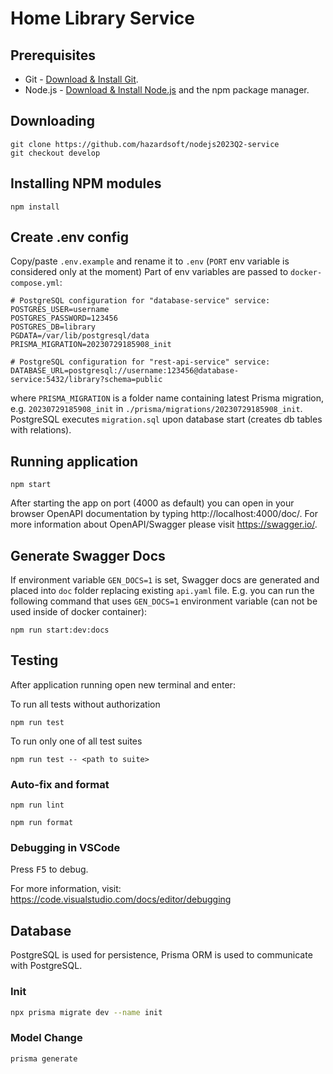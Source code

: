 # Home Library Service

## Prerequisites

- Git - [Download & Install Git](https://git-scm.com/downloads).
- Node.js - [Download & Install Node.js](https://nodejs.org/en/download/) and the npm package manager.

## Downloading

```
git clone https://github.com/hazardsoft/nodejs2023Q2-service
git checkout develop
```

## Installing NPM modules

```
npm install
```

## Create .env config

Copy/paste `.env.example` and rename it to `.env` (`PORT` env variable is considered only at the moment)
Part of env variables are passed to `docker-compose.yml`:

```
# PostgreSQL configuration for "database-service" service:
POSTGRES_USER=username
POSTGRES_PASSWORD=123456
POSTGRES_DB=library
PGDATA=/var/lib/postgresql/data
PRISMA_MIGRATION=20230729185908_init

# PostgreSQL configuration for "rest-api-service" service:
DATABASE_URL=postgresql://username:123456@database-service:5432/library?schema=public
```

where `PRISMA_MIGRATION` is a folder name containing latest Prisma migration, e.g. `20230729185908_init` in `./prisma/migrations/20230729185908_init`. PostgreSQL executes `migration.sql` upon database start (creates db tables with relations).

## Running application

```
npm start
```

After starting the app on port (4000 as default) you can open
in your browser OpenAPI documentation by typing http://localhost:4000/doc/.
For more information about OpenAPI/Swagger please visit https://swagger.io/.

## Generate Swagger Docs

If environment variable `GEN_DOCS=1` is set, Swagger docs are generated and placed into `doc` folder replacing existing `api.yaml` file.
E.g. you can run the following command that uses `GEN_DOCS=1` environment variable (can not be used inside of docker container):

```
npm run start:dev:docs
```

## Testing

After application running open new terminal and enter:

To run all tests without authorization

```
npm run test
```

To run only one of all test suites

```
npm run test -- <path to suite>
```

### Auto-fix and format

```
npm run lint
```

```
npm run format
```

### Debugging in VSCode

Press <kbd>F5</kbd> to debug.

For more information, visit: https://code.visualstudio.com/docs/editor/debugging

## Database

PostgreSQL is used for persistence, Prisma ORM is used to communicate with PostgreSQL.

### Init

```sh
npx prisma migrate dev --name init
```

### Model Change

```sh
prisma generate
```
